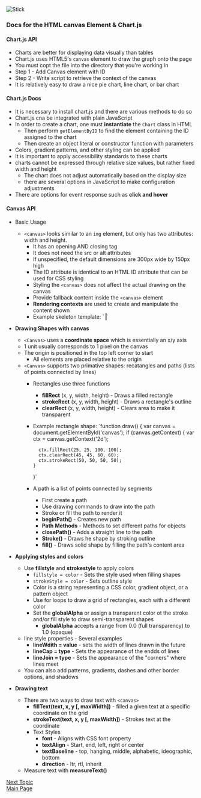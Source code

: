 ![Stick](https://images.unsplash.com/photo-1456143077270-30de0a1bf7bc?ixlib=rb-1.2.1&ixid=eyJhcHBfaWQiOjEyMDd9&auto=format&fit=crop&w=500&q=60)

### Docs for the HTML canvas Element & Chart.js

#### Chart.js API

* Charts are better for displaying data visually than tables
* Chart.js uses HTML5's `canvas` element to draw the graph onto the page
* You must copt the file into the directory that you're working in
* Step 1 - Add Canvas element with ID
* Step 2 - Write script to retrieve the context of the canvas
* It is relatively easy to draw a nice pie chart, line chart, or bar chart
#### Chart.js Docs

* It is necessary to install chart.js and there are various methods to do so
* Chart.js cna be integrated with plain JavaScript
* In order to create a chart, one must **instantiate** the `Chart` class in HTML
  * Then perform `getElementByID` to find the element containing the ID assigned to the chart
  * Then create an object literal or constructor function with parameters
* Colors, gradient patterns, and other styling can be applied
* It is important to apply accessibility standards to these charts
* charts cannot be expressed through relative size values, but rather fixed width and height
  * The chart does not adjust automatically based on the display size
  * there are several options in JavaScript to make configuration adjustments
* There are options for event response such as **click and hover**

#### Canvas API

* Basic Usage
  * `<canvas>` looks similar to an `img` element, but only has two attributes: width and height. 
    * It has an opening AND closing tag
    * It does not need the src or alt attributes
    * If unspecified, the default dimensions are 300px wide by 150px high
    * The ID attribute is identical to an HTML ID attribute that can be used for CSS styling
    * Styling the `<canvas>` does not affect the actual drawing on the canvas
    * Provide fallback content inside the `<canvas>` element
    * **Rendering contexts** are used to create and manipulate the content shown
    * Example skeleton template:
      `<!DOCTYPE html>
      <html>
        <head>
          <meta charset="utf-8"/>
          <title>Canvas tutorial</title>
          <script type="text/javascript">
            function draw() {
              var canvas = document.getElementById('tutorial');
              if (canvas.getContext) {
                var ctx = canvas.getContext('2d');
              }
            }
          </script>
          <style type="text/css">
            canvas { border: 1px solid black; }
          </style>
        </head>
        <body onload="draw();">
          <canvas id="tutorial" width="150" height="150"></canvas>
        </body>
      </html>`

* **Drawing Shapes with canvas**

  * `<Canvas>` uses a **coordinate space** which is essentially an x/y axis
  * 1 unit usually corresponds to 1 pixel on the canvas
  * The origin is positioned in the  top left corner to start
    * All elements are placed relative to the origin
  * `<Canvas>` supports two primative shapes: recatangles and paths (lists of points connected by lines)
    * Rectangles use three functions
      * **fillRect** (x, y, width, height) - Draws a filled rectangle
      * **strokeRect** (x, y, width, height) - Draws a rectangle's outline
      * **clearRect** (x, y, width, height) - Clears area to make it transparent
    * Example rectangle shape: 
      `function draw() {
          var canvas = document.getElementById('canvas');
          if (canvas.getContext) {
            var ctx = canvas.getContext('2d');

            ctx.fillRect(25, 25, 100, 100);
            ctx.clearRect(45, 45, 60, 60);
            ctx.strokeRect(50, 50, 50, 50);
          }
        }`
    * A path is a list of points connected by segments
      * First create a path
      * Use drawing commands to draw into the path
      * Stroke or fill the path to render it
      * **beginPath()** - Creates new path
      * **Path Methods** - Methods to set different paths for objects
      * **closePath()** - Adds a straight line to the path
      * **Stroke()** - Draws he shape by stroking outline
      * **fill()** - Draws solid shape by filling the path's content area

* **Applying styles and colors**

  * Use **fillstyle** and **strokestyle** to apply colors
    * `fillstyle = color` - Sets the style used when filling shapes
    * `strokeStyle = color` - Sets outline style
    * Color is a string representing a CSS color, gradient object, or a pattern object
    * Use for loops to draw a grid of rectangles, each with a different color
    * Set the **globalAlpha** or assign a transparent color ot the stroke and/or fill style to draw semi-transparent shapes
      * **globalAlpha** accepts a range from 0.0 (full transparency) to 1.0 (opaque)
  * line style properties - Several examples
    * **lineWdith = value** - sets the width of lines drawn in the future
    * **lineCap = type** - Sets the appearance of the endds of lines
    * **lineJoin = type** - Sets the appearance of the "corners" where lines meet
  * You can also add patterns, gradients, dashes and other border options, and shadows

* **Drawing text**

  * There are two ways to draw text with `<canvas>`
    * **fillText(text, x, y [, maxWidth])** - filled a given text at a specific coordinate on the grid
    * **strokeText(text, x, y [, maxWidth])** - Strokes text at the coordinate
    * Text Styles
      * **font** - Aligns with CSS font property
      * **textAlign** - Start, end, left, right or center
      * **textBaseline** - top, hanging, middle, alphabetic, ideographic, bottom
      * **direction** - ltr, rtl, inherit
  * Measure text with **measureText()**

[Next Topic](class-13.md)  
[Main Page](README.md)